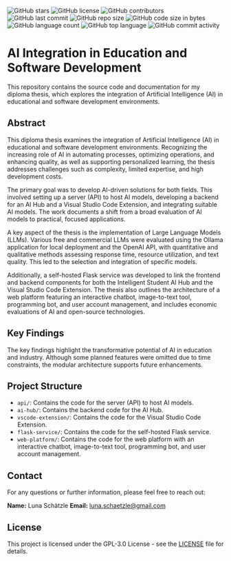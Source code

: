 ![GitHub stars](https://img.shields.io/github/stars/Luna-Schaetzle/Diploma-thesis "GitHub stars")
![GitHub license](https://img.shields.io/github/license/Luna-Schaetzle/Diploma-thesis "GitHub license")
![GitHub contributors](https://img.shields.io/github/contributors/Luna-Schaetzle/Diploma-thesis "GitHub contributors")
![GitHub last commit](https://img.shields.io/github/last-commit/Luna-Schaetzle/Diploma-thesis "GitHub last commit")
![GitHub repo size](https://img.shields.io/github/repo-size/Luna-Schaetzle/Diploma-thesis "GitHub repo size")
![GitHub code size in bytes](https://img.shields.io/github/languages/code-size/Luna-Schaetzle/Diploma-thesis "GitHub code size in bytes")
![GitHub language count](https://img.shields.io/github/languages/count/Luna-Schaetzle/Diploma-thesis "GitHub language count")
![GitHub top language](https://img.shields.io/github/languages/top/Luna-Schaetzle/Diploma-thesis "GitHub top language")
![GitHub commit activity](https://img.shields.io/github/commit-activity/w/Luna-Schaetzle/Diploma-thesis "GitHub commit activity")

# AI Integration in Education and Software Development

This repository contains the source code and documentation for my diploma thesis, which explores the integration of Artificial Intelligence (AI) in educational and software development environments.

## Abstract

This diploma thesis examines the integration of Artificial Intelligence (AI) in educational and software development environments. Recognizing the increasing role of AI in automating processes, optimizing operations, and enhancing quality, as well as supporting personalized learning, the thesis addresses challenges such as complexity, limited expertise, and high development costs.

The primary goal was to develop AI-driven solutions for both fields. This involved setting up a server (API) to host AI models, developing a backend for an AI Hub and a Visual Studio Code Extension, and integrating suitable AI models. The work documents a shift from a broad evaluation of AI models to practical, focused applications.

A key aspect of the thesis is the implementation of Large Language Models (LLMs). Various free and commercial LLMs were evaluated using the Ollama application for local deployment and the OpenAI API, with quantitative and qualitative methods assessing response time, resource utilization, and text quality. This led to the selection and integration of specific models.

Additionally, a self-hosted Flask service was developed to link the frontend and backend components for both the Intelligent Student AI Hub and the Visual Studio Code Extension. The thesis also outlines the architecture of a web platform featuring an interactive chatbot, image-to-text tool, programming bot, and user account management, and includes economic evaluations of AI and open-source technologies.

## Key Findings

The key findings highlight the transformative potential of AI in education and industry. Although some planned features were omitted due to time constraints, the modular architecture supports future enhancements.

## Project Structure

- `api/`: Contains the code for the server (API) to host AI models.
- `ai-hub/`: Contains the backend code for the AI Hub.
- `vscode-extension/`: Contains the code for the Visual Studio Code Extension.
- `flask-service/`: Contains the code for the self-hosted Flask service.
- `web-platform/`: Contains the code for the web platform with an interactive chatbot, image-to-text tool, programming bot, and user account management.

## Contact

For any questions or further information, please feel free to reach out:

**Name:** Luna Schätzle
**Email:** [luna.schaetzle@gmail.com](mailto:luna.schaetzle@gmail.com)


## License

This project is licensed under the GPL-3.0 License - see the [LICENSE](LICENSE) file for details.
